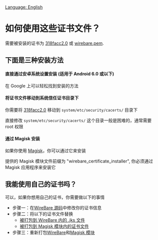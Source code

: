 [Language: English](./README.md)

# 如何使用这些证书文件？

需要被安装的证书为 [318facc2.0](./318facc2.0) 或 [wirebare.pem](./wirebare.pem).



## 下面是三种安装方法

#### 直接通过安卓系统设置安装 (适用于 Android 6.0 或以下)

在 Google 上可以轻松找到安装的方法


#### 将证书文件移动到系统信任证书目录下

你需要将 [318facc2.0](./318facc2.0) 移动到 `system/etc/security/cacerts/` 目录下

直接修改 `system/etc/security/cacerts/` 这个目录一般是困难的，通常需要 root 权限


#### 通过 Magisk 安装

如果你使用 [Magisk](https://github.com/topjohnwu/Magisk)，你可以通过它来安装

提供的 Magisk 模块文件前缀为 "wirebare_certificate_installer", 你必须通过 Magisk 应用程序来安装它



## 我能使用自己的证书吗？

可以，如果你想用自己的证书，你需要做以下的事情

- 步骤一：在[WireBare 源码](../app/src/main/java/top/sankokomi/wirebare/ui/launcher/LauncherModel.kt)中修改你的证书信息
- 步骤二：将以下的证书文件替换
    - [被打包到 WireBare 内的 .jks 文件](../app/src/main/assets/wirebare.jks)
    - [被打包到 Magisk 模块内的证书文件](../wirebare-zygisk/magisk/system/etc/security/cacerts/318facc2.0)
- 步骤三：重新打包[WireBare](https://github.com/Kokomi7QAQ/wirebare-android)和[Magisk 模块](https://github.com/Kokomi7QAQ/wirebare-zygisk)
